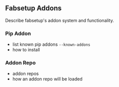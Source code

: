 ## Fabsetup Addons

Describe fabsetup's addon system and functionality.

### Pip Addon

* list known pip addons
  `--known-addons`
* how to install

### Addon Repo

* addon repos
* how an addon repo will be loaded
